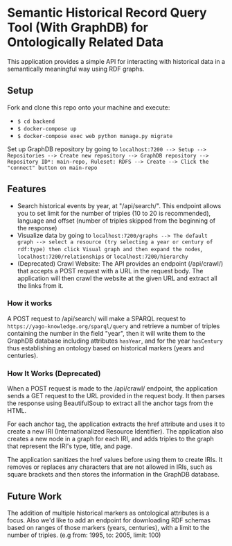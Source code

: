 # Semantic Historical Record Query Tool (With GraphDB) for Ontologically Related Data
This application provides a simple API for interacting with historical data in a semantically meaningful way using RDF graphs.

## Setup
Fork and clone this repo onto your machine and execute:        
  -  `$ cd backend`
  -  `$ docker-compose up`
  -  `$ docker-compose exec web python manage.py migrate`

Set up GraphDB repository by going to `localhost:7200 --> Setup --> Repositories --> Create new repository --> GraphDB repository --> Repository ID*: main-repo, Ruleset: RDFS --> Create --> Click the "connect" button on main-repo`

## Features
- Search historical events by year, at "/api/search/". This endpoint allows you to set limit for the number of triples (10 to 20 is recommended), language and offset (number of triples skipped from the beginning of the response)
- Visualize data by going to `localhost:7200/graphs --> The default graph --> select a resource (try selecting a year or century of rdf:type) then click Visual graph and then expand the nodes`, `localhost:7200/relationships` or `localhost:7200/hierarchy`
- (Deprecated) Crawl Website: The API provides an endpoint (/api/crawl/) that accepts a POST request with a URL in the request body. The application will then crawl the website at the given URL and extract all the links from it.

### How it works
A POST request to /api/search/ will make a SPARQL request to `https://yago-knowledge.org/sparql/query` and retrieve a number of triples containing the number in the field "year", then it will write them to the GraphDB database including attributes `hasYear`, and for the year `hasCentury` thus establishing an ontology based on historical markers (years and centuries).

### How It Works (Deprecated)
When a POST request is made to the /api/crawl/ endpoint, the application sends a GET request to the URL provided in the request body. It then parses the response using BeautifulSoup to extract all the anchor tags from the HTML.

For each anchor tag, the application extracts the href attribute and uses it to create a new IRI (Internationalized Resource Identifier). The application also creates a new node in a graph for each IRI, and adds triples to the graph that represent the IRI's type, title, and page.

The application sanitizes the href values before using them to create IRIs. It removes or replaces any characters that are not allowed in IRIs, such as square brackets and then stores the information in the GraphDB database.

## Future Work
The addition of multiple historical markers as ontological attributes is a focus. Also we'd like to add an endpoint for downloading RDF schemas based on ranges of those markers (years, centuries), with a limit to the number of triples. (e.g from: 1995, to: 2005, limit: 100)
